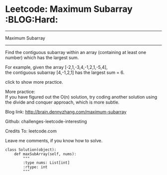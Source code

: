 # Leetcode: Maximum Subarray     :BLOG:Hard:


---

Maximum Subarray  

---

Find the contiguous subarray within an array (containing at least one number) which has the largest sum.  

For example, given the array [-2,1,-3,4,-1,2,1,-5,4],  
the contiguous subarray [4,-1,2,1] has the largest sum = 6.  

click to show more practice.  

More practice:  
If you have figured out the O(n) solution, try coding another solution using the divide and conquer approach, which is more subtle.  

Blog link: <http://brain.dennyzhang.com/maximum-subarray>  

Github: challenges-leetcode-interesting  

Credits To: leetcode.com  

Leave me comments, if you know how to solve.  

    class Solution(object):
        def maxSubArray(self, nums):
            """
            :type nums: List[int]
            :rtype: int
            """